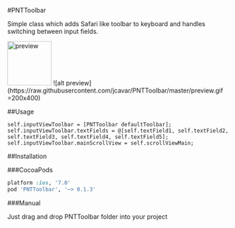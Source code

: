 #PNTToolbar

Simple class which adds Safari like toolbar to keyboard and handles switching between input fields.

<img src="https://raw.githubusercontent.com/jcavar/PNTToolbar/master/preview.gif" alt="preview" style="width: 100px;height: 100px;"/>
![alt preview](https://raw.githubusercontent.com/jcavar/PNTToolbar/master/preview.gif =200x400)

##Usage

```objc
self.inputViewToolbar = [PNTToolbar defaultToolbar];
self.inputViewToolbar.textFields = @[self.textField1, self.textField2, self.textField3, self.textField4, self.textField5];
self.inputViewToolbar.mainScrollView = self.scrollViewMain;
```

##Installation

###CocoaPods

```ruby
platform :ios, '7.0'
pod 'PNTToolbar', '~> 0.1.3'
```

###Manual

Just drag and drop PNTToolbar folder into your project
